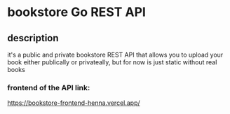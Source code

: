 # bookstore Go REST API
## description
it's a public and private bookstore REST API that allows you to upload your book either publically or privateally, but for now is just static without real books

### frontend of the API link:

https://bookstore-frontend-henna.vercel.app/